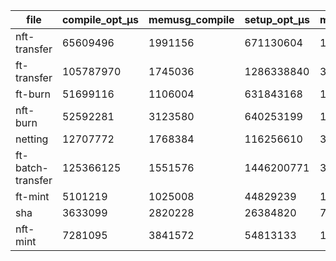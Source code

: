 | file              |  compile_opt_μs |  memusg_compile |  setup_opt_μs |  memusg_setup |  witness_opt_μs |  memusg_witness |  proof_opt_μs |  memusg_proof |  constr_opt |  compile_unopt_μs |  memusg_compile |  setup_unopt_μs |  memusg_setup |  witness_unopt_μs |  memusg_witness |  proof_unopt_μs |  memusg_proof |  constr_unopt |
| ----------------- | --------------- | --------------- | ------------- | ------------- | --------------- | --------------- | ------------- | ------------- | ----------- | ----------------- | --------------- | --------------- | ------------- | ----------------- | --------------- | --------------- | ------------- | ------------- |
| nft-transfer      |  65609496       |  1991156        |  671130604    |  1745036      |  29562706       |  1106004        |  79028707     |  3123580      |  1422747    |  68826350         |  1768384        |  550970978      |  1551576      |  26452153         |  1025008        |  70542031       |  2820228      |  1208093      |
| ft-transfer       |  105787970      |  1745036        |  1286338840   |  3316596      |  55398976       |  2074240        |  157075770    |  4896328      |  2782926    |  130331386        |  3399412        |  1076858808     |  3154796      |  50771474         |  1900804        |  140877647      |  5396916      |  2357944      |
| ft-burn           |  51699116       |  1106004        |  631843168    |  1701848      |  27178585       |  1020128        |  73865944     |  3027524      |  1360146    |  63528507         |  1707756        |  530147497      |  1564232      |  25300559         |  980808         |  68969813       |  2643736      |  1150474      |
| nft-burn          |  52592281       |  3123580        |  640253199    |  1767076      |  27859550       |  1077964        |  74825615     |  3046304      |  1388118    |  65365996         |  1697264        |  619385182      |  1590008      |  27782521         |  1002508        |  78613102       |  2762600      |  1178584      |
| netting           |  12707772       |  1768384        |  116256610    |  310528       |  4246507        |  197160         |  4788962      |  761472       |  257213     |  16872437         |  382788         |  114709968      |  305772       |  4328621          |  163452         |  4774824        |  734932       |  232537       |
| ft-batch-transfer |  125366125      |  1551576        |  1446200771   |  3577696      |  65564864       |  2291656        |  171674521    |  4666624      |  3059642    |  154685799        |  3699300        |  1207402155     |  3320848      |  66331657         |  2097648        |  152433831      |  4799992      |  2611408      |
| ft-mint           |  5101219        |  1025008        |  44829239     |  125672       |  2728022        |  66884          |  5749479      |  215968       |  99289      |  5478847          |  166928         |  40000344       |  124848       |  2628354          |  63456          |  5505857        |  197008       |  86613        |
| sha               |  3633099        |  2820228        |  26384820     |  79648        |  1896345        |  43352          |  3462558      |  145272       |  63136      |  3806870          |  131996         |  23456444       |  78500        |  1784617          |  42412          |  3285601        |  129776       |  56984        |
| nft-mint          |  7281095        |  3841572        |  54813133     |  157764       |  3190015        |  87592          |  6810527      |  288872       |  128289     |  7235641          |  203380         |  47182828       |  142992       |  3084401          |  84120          |  6273409        |  267644       |  114723       |
